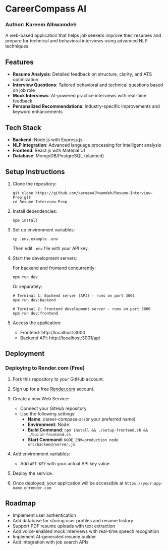 # CareerCompass AI
### Author: Kareem Alhwamdeh

A web-based application that helps job seekers improve their resumes and prepare for technical and behavioral interviews using advanced NLP techniques.

## Features

- **Resume Analysis**: Detailed feedback on structure, clarity, and ATS optimization
- **Interview Questions**: Tailored behavioral and technical questions based on job role
- **Mock Interviews**: AI-powered practice interviews with real-time feedback
- **Personalized Recommendations**: Industry-specific improvements and keyword enhancements

## Tech Stack

- **Backend**: Node.js with Express.js
- **NLP Integration**: Advanced language processing for intelligent analysis
- **Frontend**: React.js with Material UI
- **Database**: MongoDB/PostgreSQL (planned)

## Setup Instructions

1. Clone the repository:
   ```
   git clone https://github.com/kareemalhwamdeh/Resume-Interview-Prep.git
   cd Resume-Interview-Prep
   ```

2. Install dependencies:
   ```
   npm install
   ```

3. Set up environment variables:
   ```
   cp .env.example .env
   ```
   Then edit `.env` file with your API key.

4. Start the development servers:
   
   For backend and frontend concurrently:
   ```
   npm run dev
   ```
   
   Or separately:
   ```
   # Terminal 1: Backend server (API) - runs on port 3001
   npm run dev:backend
   
   # Terminal 2: Frontend development server - runs on port 3000
   npm run dev:frontend
   ```

5. Access the application:
   - Frontend: http://localhost:3000
   - Backend API: http://localhost:3001/api

## Deployment

### Deploying to Render.com (Free)

1. Fork this repository to your GitHub account.

2. Sign up for a free [Render.com](https://render.com/) account.

3. Create a new Web Service:
   - Connect your GitHub repository
   - Use the following settings:
     - **Name**: career-compass-ai (or your preferred name)
     - **Environment**: Node
     - **Build Command**: `npm install && ./setup-frontend.sh && ./build-frontend.sh`
     - **Start Command**: `NODE_ENV=production node src/backend/server.js`

4. Add environment variables:
   - Add `API_KEY` with your actual API key value

5. Deploy the service.

6. Once deployed, your application will be accessible at `https://your-app-name.onrender.com`

## Roadmap

- Implement user authentication
- Add database for storing user profiles and resume history
- Support PDF resume uploads with text extraction
- Add voice-enabled mock interviews with real-time speech recognition
- Implement AI-generated resume builder
- Add integration with job search APIs
